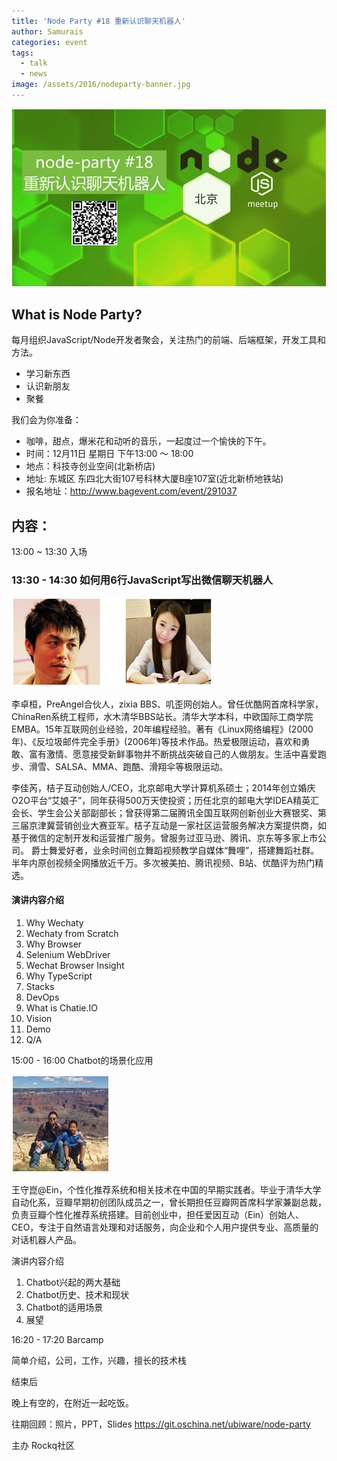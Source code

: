 ```yaml
---
title: 'Node Party #18 重新认识聊天机器人'
author: Samurais
categories: event
tags:
  - talk
  - news
image: /assets/2016/nodeparty-banner.jpg
---
```


![Node Party Banner][nodeparty-banner]

## What is Node Party?

每月组织JavaScript/Node开发者聚会，关注热门的前端、后端框架，开发工具和方法。

* 学习新东西
* 认识新朋友
* 聚餐

我们会为你准备：

* 咖啡，甜点，爆米花和动听的音乐，一起度过一个愉快的下午。
* 时间：12月11日 星期日 下午13:00 ～ 18:00
* 地点：科技寺创业空间(北新桥店)
* 地址: 东城区 东四北大街107号科林大厦B座107室(近北新桥地铁站)
* 报名地址：<http://www.bagevent.com/event/291037>

## 内容：

13:00 ~ 13:30 入场

### 13:30 - 14:30 如何用6行JavaScript写出微信聊天机器人

![李卓桓，李佳芮][nodeparty-speaker]

李卓桓，PreAngel合伙人，zixia BBS、叽歪网创始人。曾任优酷网首席科学家，ChinaRen系统工程师，水木清华BBS站长。清华大学本科，中欧国际工商学院EMBA。15年互联网创业经验，20年编程经验。著有《Linux网络编程》(2000年)、《反垃圾邮件完全手册》(2006年)等技术作品。热爱极限运动，喜欢和勇敢、富有激情、愿意接受新鲜事物并不断挑战突破自己的人做朋友。生活中喜爱跑步、滑雪、SALSA、MMA、跑酷、滑翔伞等极限运动。

李佳芮，桔子互动创始人/CEO，北京邮电大学计算机系硕士；2014年创立婚庆O2O平台“艾娘子”，同年获得500万天使投资；历任北京的邮电大学IDEA精英汇会长、学生会公关部副部长；曾获得第二届腾讯全国互联网创新创业大赛银奖、第三届京津冀营销创业大赛亚军。桔子互动是一家社区运营服务解决方案提供商，如基于微信的定制开发和运营推广服务。曾服务过亚马逊、腾讯、京东等多家上市公司。 爵士舞爱好者，业余时间创立舞蹈视频教学自媒体“舞哩”，搭建舞蹈社群。半年内原创视频全网播放近千万。多次被美拍、腾讯视频、B站、优酷评为热门精选。

#### 演讲内容介绍

1. Why Wechaty
1. Wechaty from Scratch
1. Why Browser
1. Selenium WebDriver
1. Wechat Browser Insight
1. Why TypeScript
1. Stacks
1. DevOps
1. What is Chatie.IO
1. Vision
1. Demo
1. Q/A

15:00 - 16:00 Chatbot的场景化应用

![王守崑][nodeparty-speaker2]

王守崑@Ein，个性化推荐系统和相关技术在中国的早期实践者。毕业于清华大学自动化系，豆瓣早期初创团队成员之一，曾长期担任豆瓣网首席科学家兼副总裁，负责豆瓣个性化推荐系统搭建。目前创业中，担任爱因互动（Ein）创始人、CEO，专注于自然语言处理和对话服务，向企业和个人用户提供专业、高质量的对话机器人产品。

演讲内容介绍

1. Chatbot兴起的两大基础
1. Chatbot历史、技术和现状
1. Chatbot的适用场景
1. 展望

16:20 - 17:20 Barcamp

简单介绍，公司，工作，兴趣，擅长的技术栈

结束后

晚上有空的，在附近一起吃饭。

往期回顾：照片，PPT，Slides <https://git.oschina.net/ubiware/node-party>

主办
Rockq社区

[nodeparty-banner]: /assets/2016/nodeparty-banner.jpg
[nodeparty-speaker]: /assets/2016/nodeparty-speaker.jpg
[nodeparty-speaker2]: /assets/2016/nodeparty-speaker2.jpg
